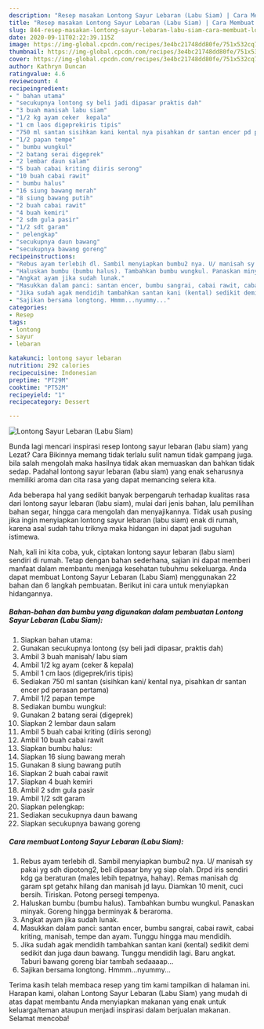 ```yaml
---
description: "Resep masakan Lontong Sayur Lebaran (Labu Siam) | Cara Membuat Lontong Sayur Lebaran (Labu Siam) Yang Sedap"
title: "Resep masakan Lontong Sayur Lebaran (Labu Siam) | Cara Membuat Lontong Sayur Lebaran (Labu Siam) Yang Sedap"
slug: 844-resep-masakan-lontong-sayur-lebaran-labu-siam-cara-membuat-lontong-sayur-lebaran-labu-siam-yang-sedap
date: 2020-09-11T02:22:39.115Z
image: https://img-global.cpcdn.com/recipes/3e4bc21748dd80fe/751x532cq70/lontong-sayur-lebaran-labu-siam-foto-resep-utama.jpg
thumbnail: https://img-global.cpcdn.com/recipes/3e4bc21748dd80fe/751x532cq70/lontong-sayur-lebaran-labu-siam-foto-resep-utama.jpg
cover: https://img-global.cpcdn.com/recipes/3e4bc21748dd80fe/751x532cq70/lontong-sayur-lebaran-labu-siam-foto-resep-utama.jpg
author: Kathryn Duncan
ratingvalue: 4.6
reviewcount: 4
recipeingredient:
- " bahan utama"
- "secukupnya lontong sy beli jadi dipasar praktis dah"
- "3 buah manisah labu siam"
- "1/2 kg ayam ceker  kepala"
- "1 cm laos digeprekiris tipis"
- "750 ml santan sisihkan kani kental nya pisahkan dr santan encer pd perasan pertama"
- "1/2 papan tempe"
- " bumbu wungkul"
- "2 batang serai digeprek"
- "2 lembar daun salam"
- "5 buah cabai kriting diiris serong"
- "10 buah cabai rawit"
- " bumbu halus"
- "16 siung bawang merah"
- "8 siung bawang putih"
- "2 buah cabai rawit"
- "4 buah kemiri"
- "2 sdm gula pasir"
- "1/2 sdt garam"
- " pelengkap"
- "secukupnya daun bawang"
- "secukupnya bawang goreng"
recipeinstructions:
- "Rebus ayam terlebih dl. Sambil menyiapkan bumbu2 nya. U/ manisah sy pakai yg sdh dipotong2, beli dipasar bny yg siap olah. Drpd iris sendiri kdg ga beraturan (males lebih tepatnya, hahay). Remas manisah dg garam spt getahx hilang dan manisah jd layu. Diamkan 10 menit, cuci bersih. Tiriskan. Potong persegi tempenya."
- "Haluskan bumbu (bumbu halus). Tambahkan bumbu wungkul. Panaskan minyak. Goreng hingga berminyak &amp; beraroma."
- "Angkat ayam jika sudah lunak."
- "Masukkan dalam panci: santan encer, bumbu sangrai, cabai rawit, cabai kriting, manisah, tempe dan ayam. Tunggu hingga mau mendidih."
- "Jika sudah agak mendidih tambahkan santan kani (kental) sedikit demi sedikit dan juga daun bawang. Tunggu mendidih lagi. Baru angkat. Taburi bawang goreng biar tambah sedaaaap..."
- "Sajikan bersama longtong. Hmmm...nyummy..."
categories:
- Resep
tags:
- lontong
- sayur
- lebaran

katakunci: lontong sayur lebaran 
nutrition: 292 calories
recipecuisine: Indonesian
preptime: "PT29M"
cooktime: "PT52M"
recipeyield: "1"
recipecategory: Dessert

---
```



![Lontong Sayur Lebaran (Labu Siam)](https://img-global.cpcdn.com/recipes/3e4bc21748dd80fe/751x532cq70/lontong-sayur-lebaran-labu-siam-foto-resep-utama.jpg)

Bunda lagi mencari inspirasi resep lontong sayur lebaran (labu siam) yang Lezat? Cara Bikinnya memang tidak terlalu sulit namun tidak gampang juga. bila salah mengolah maka hasilnya tidak akan memuaskan dan bahkan tidak sedap. Padahal lontong sayur lebaran (labu siam) yang enak seharusnya memiliki aroma dan cita rasa yang dapat memancing selera kita.

Ada beberapa hal yang sedikit banyak berpengaruh terhadap kualitas rasa dari lontong sayur lebaran (labu siam), mulai dari jenis bahan, lalu pemilihan bahan segar, hingga cara mengolah dan menyajikannya. Tidak usah pusing jika ingin menyiapkan lontong sayur lebaran (labu siam) enak di rumah, karena asal sudah tahu triknya maka hidangan ini dapat jadi suguhan istimewa.




Nah, kali ini kita coba, yuk, ciptakan lontong sayur lebaran (labu siam) sendiri di rumah. Tetap dengan bahan sederhana, sajian ini dapat memberi manfaat dalam membantu menjaga kesehatan tubuhmu sekeluarga. Anda dapat membuat Lontong Sayur Lebaran (Labu Siam) menggunakan 22 bahan dan 6 langkah pembuatan. Berikut ini cara untuk menyiapkan hidangannya.

<!--inarticleads1-->

##### Bahan-bahan dan bumbu yang digunakan dalam pembuatan Lontong Sayur Lebaran (Labu Siam):

1. Siapkan  bahan utama:
1. Gunakan secukupnya lontong (sy beli jadi dipasar, praktis dah)
1. Ambil 3 buah manisah/ labu siam
1. Ambil 1/2 kg ayam (ceker &amp; kepala)
1. Ambil 1 cm laos (digeprek/iris tipis)
1. Sediakan 750 ml santan (sisihkan kani/ kental nya, pisahkan dr santan encer pd perasan pertama)
1. Ambil 1/2 papan tempe
1. Sediakan  bumbu wungkul:
1. Gunakan 2 batang serai (digeprek)
1. Siapkan 2 lembar daun salam
1. Ambil 5 buah cabai kriting (diiris serong)
1. Ambil 10 buah cabai rawit
1. Siapkan  bumbu halus:
1. Siapkan 16 siung bawang merah
1. Gunakan 8 siung bawang putih
1. Siapkan 2 buah cabai rawit
1. Siapkan 4 buah kemiri
1. Ambil 2 sdm gula pasir
1. Ambil 1/2 sdt garam
1. Siapkan  pelengkap:
1. Sediakan secukupnya daun bawang
1. Siapkan secukupnya bawang goreng




<!--inarticleads2-->

##### Cara membuat Lontong Sayur Lebaran (Labu Siam):

1. Rebus ayam terlebih dl. Sambil menyiapkan bumbu2 nya. U/ manisah sy pakai yg sdh dipotong2, beli dipasar bny yg siap olah. Drpd iris sendiri kdg ga beraturan (males lebih tepatnya, hahay). Remas manisah dg garam spt getahx hilang dan manisah jd layu. Diamkan 10 menit, cuci bersih. Tiriskan. Potong persegi tempenya.
1. Haluskan bumbu (bumbu halus). Tambahkan bumbu wungkul. Panaskan minyak. Goreng hingga berminyak &amp; beraroma.
1. Angkat ayam jika sudah lunak.
1. Masukkan dalam panci: santan encer, bumbu sangrai, cabai rawit, cabai kriting, manisah, tempe dan ayam. Tunggu hingga mau mendidih.
1. Jika sudah agak mendidih tambahkan santan kani (kental) sedikit demi sedikit dan juga daun bawang. Tunggu mendidih lagi. Baru angkat. Taburi bawang goreng biar tambah sedaaaap...
1. Sajikan bersama longtong. Hmmm...nyummy...




Terima kasih telah membaca resep yang tim kami tampilkan di halaman ini. Harapan kami, olahan Lontong Sayur Lebaran (Labu Siam) yang mudah di atas dapat membantu Anda menyiapkan makanan yang enak untuk keluarga/teman ataupun menjadi inspirasi dalam berjualan makanan. Selamat mencoba!
